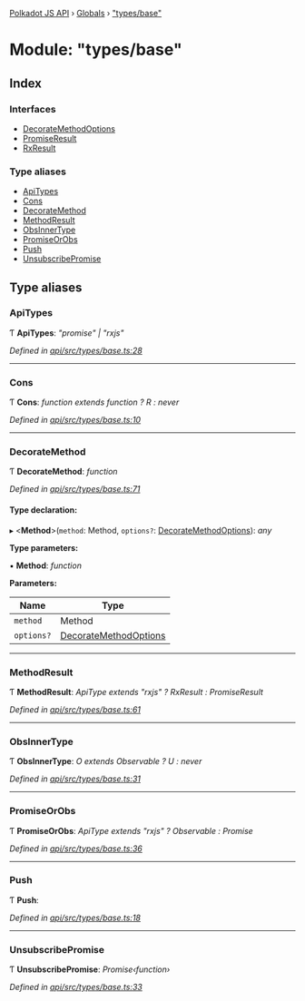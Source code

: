 [Polkadot JS API](../README.md) › [Globals](../globals.md) › ["types/base"](_types_base_.md)

# Module: "types/base"

## Index

### Interfaces

* [DecorateMethodOptions](../interfaces/_types_base_.decoratemethodoptions.md)
* [PromiseResult](../interfaces/_types_base_.promiseresult.md)
* [RxResult](../interfaces/_types_base_.rxresult.md)

### Type aliases

* [ApiTypes](_types_base_.md#apitypes)
* [Cons](_types_base_.md#cons)
* [DecorateMethod](_types_base_.md#decoratemethod)
* [MethodResult](_types_base_.md#methodresult)
* [ObsInnerType](_types_base_.md#obsinnertype)
* [PromiseOrObs](_types_base_.md#promiseorobs)
* [Push](_types_base_.md#push)
* [UnsubscribePromise](_types_base_.md#unsubscribepromise)

## Type aliases

###  ApiTypes

Ƭ **ApiTypes**: *"promise" | "rxjs"*

*Defined in [api/src/types/base.ts:28](https://github.com/polkadot-js/api/blob/e7a01f9780/packages/api/src/types/base.ts#L28)*

___

###  Cons

Ƭ **Cons**: *function extends function ? R : never*

*Defined in [api/src/types/base.ts:10](https://github.com/polkadot-js/api/blob/e7a01f9780/packages/api/src/types/base.ts#L10)*

___

###  DecorateMethod

Ƭ **DecorateMethod**: *function*

*Defined in [api/src/types/base.ts:71](https://github.com/polkadot-js/api/blob/e7a01f9780/packages/api/src/types/base.ts#L71)*

#### Type declaration:

▸ <**Method**>(`method`: Method, `options?`: [DecorateMethodOptions](../interfaces/_types_base_.decoratemethodoptions.md)): *any*

**Type parameters:**

▪ **Method**: *function*

**Parameters:**

Name | Type |
------ | ------ |
`method` | Method |
`options?` | [DecorateMethodOptions](../interfaces/_types_base_.decoratemethodoptions.md) |

___

###  MethodResult

Ƭ **MethodResult**: *ApiType extends "rxjs" ? RxResult<F> : PromiseResult<F>*

*Defined in [api/src/types/base.ts:61](https://github.com/polkadot-js/api/blob/e7a01f9780/packages/api/src/types/base.ts#L61)*

___

###  ObsInnerType

Ƭ **ObsInnerType**: *O extends Observable<infer U> ? U : never*

*Defined in [api/src/types/base.ts:31](https://github.com/polkadot-js/api/blob/e7a01f9780/packages/api/src/types/base.ts#L31)*

___

###  PromiseOrObs

Ƭ **PromiseOrObs**: *ApiType extends "rxjs" ? Observable<T> : Promise<T>*

*Defined in [api/src/types/base.ts:36](https://github.com/polkadot-js/api/blob/e7a01f9780/packages/api/src/types/base.ts#L36)*

___

###  Push

Ƭ **Push**:

*Defined in [api/src/types/base.ts:18](https://github.com/polkadot-js/api/blob/e7a01f9780/packages/api/src/types/base.ts#L18)*

___

###  UnsubscribePromise

Ƭ **UnsubscribePromise**: *Promise‹function›*

*Defined in [api/src/types/base.ts:33](https://github.com/polkadot-js/api/blob/e7a01f9780/packages/api/src/types/base.ts#L33)*
